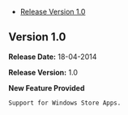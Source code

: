 * [Release Version 1.0](https://github.com/shephertz/App42_WINDOWS_SDK/blob/master/Windows_RT(8.1)_SDK/Change%20Log.md#version-10)

## Version 1.0

**Release Date:** 18-04-2014

**Release Version:** 1.0

**New Feature Provided**
```
Support for Windows Store Apps.
```
